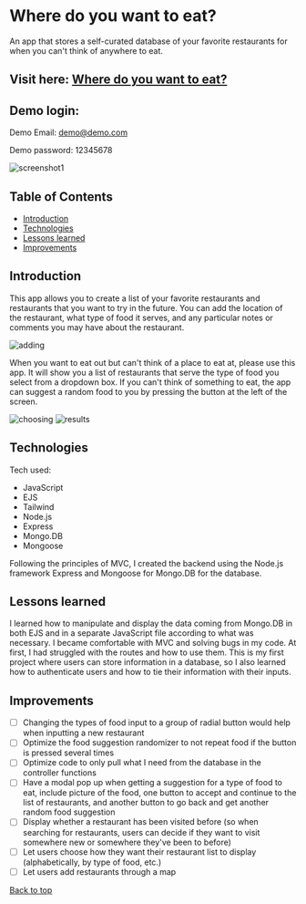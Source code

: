 # Where do you want to eat?
An app that stores a self-curated database of your favorite restaurants for when you can't think of anywhere to eat.

## Visit here: [Where do you want to eat?](https://where-do-you-want-to-eat.cyclic.app/)
## Demo login:
Demo Email: demo@demo.com

Demo password: 12345678

![screenshot1](https://res.cloudinary.com/dslxa2yhi/image/upload/v1682059994/portfolioReadmeScreenshots/wdywtescreen_e5lepz.png)

## Table of Contents
* [Introduction](#introduction)
* [Technologies](#technologies)
* [Lessons learned](#lessons-learned)
* [Improvements](#improvements)

## Introduction

This app allows you to create a list of your favorite restaurants and restaurants that you want to try in the future. You can add the location of the restaurant, what type of food it serves, and any particular notes or comments you may have about the restaurant.

![adding](https://res.cloudinary.com/dslxa2yhi/image/upload/v1682060136/portfolioReadmeScreenshots/wdywtescreen2_svtxog.png)

When you want to eat out but can't think of a place to eat at, please use this app. It will show you a list of restaurants that serve the type of food you select from a dropdown box. If you can't think of something to eat, the app can suggest a random food to you by pressing the button at the left of the screen.

![choosing](https://res.cloudinary.com/dslxa2yhi/image/upload/v1682060273/portfolioReadmeScreenshots/wdywtescreen3_gnuc5v.png)
![results](https://res.cloudinary.com/dslxa2yhi/image/upload/v1682060401/portfolioReadmeScreenshots/wdywtescreen4_pqyrqb.png)


## Technologies
Tech used: 
* JavaScript
* EJS
* Tailwind
* Node.js
* Express
* Mongo.DB
* Mongoose

Following the principles of MVC, I created the backend using the Node.js framework Express and Mongoose for Mongo.DB for the database.

## Lessons learned
I learned how to manipulate and display the data coming from Mongo.DB in both EJS and in a separate JavaScript file according to what was necessary. I became comfortable with MVC and solving bugs in my code. At first, I had struggled with the routes and how to use them. This is my first project where users can store information in a database, so I also learned how to authenticate users and how to tie their information with their inputs.

## Improvements
- [ ] Changing the types of food input to a group of radial button would help when inputting a new restaurant
- [ ] Optimize the food suggestion randomizer to not repeat food if the button is pressed several times
- [ ] Optimize code to only pull what I need from the database in the controller functions
- [ ] Have a modal pop up when getting a suggestion for a type of food to eat, include picture of the food, one button to accept and continue to the list of restaurants, and another button to go back and get another random food suggestion
- [ ] Display whether a restaurant has been visited before (so when searching for restaurants, users can decide if they want to visit somewhere new or somewhere they've been to before)
- [ ] Let users choose how they want their restaurant list to display (alphabetically, by type of food, etc.)
- [ ] Let users add restaurants through a map

[Back to top](#where-do-you-want-to-eat)